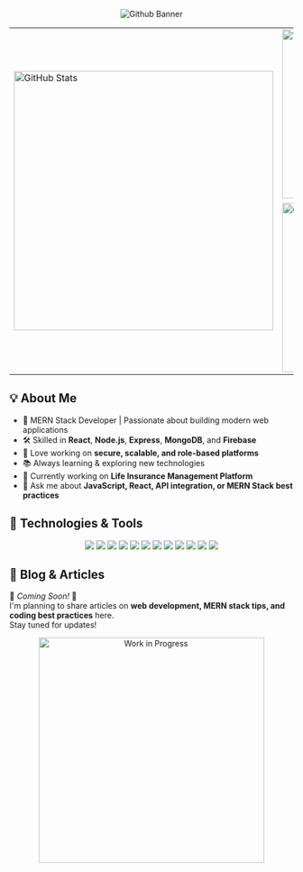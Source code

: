 

<p align="center">
  <img src="./github%20banner%20img.jpg" alt="Github Banner"/>
</p>





<!-- Side-by-side (desktop first), still scales down on narrow screens -->
<table align="center">
  <tr>
    <td>
      <img src="https://github-readme-stats.vercel.app/api?username=masud667&show_icons=true&theme=tokyonight" alt="GitHub Stats" width="460" style="max-width:100%;">
    </td>
    <td>
      <img src="https://github-readme-stats.vercel.app/api/top-langs/?username=masud667&layout=compact&theme=tokyonight" alt="Top Langs" width="300" style="max-width:100%;">
      <br/>
      <img src="https://streak-stats.demolab.com?user=masud667&theme=tokyonight&hide_border=true" alt="GitHub Streak" width="300" style="max-width:100%; margin-top:8px;">
    </td>
  </tr>
</table>





## 💡 About Me

- 🚀 MERN Stack Developer | Passionate about building modern web applications
- 🛠 Skilled in **React**, **Node.js**, **Express**, **MongoDB**, and **Firebase**
- 🎯 Love working on **secure, scalable, and role-based platforms**
- 📚 Always learning & exploring new technologies
- 🌱 Currently working on **Life Insurance Management Platform**  
- 💬 Ask me about **JavaScript, React, API integration, or MERN Stack best practices**





## 🚀 Technologies & Tools

<p align="center">
  <img src="https://img.shields.io/badge/HTML5-E34F26?style=for-the-badge&logo=html5&logoColor=white" />
  <img src="https://img.shields.io/badge/CSS3-1572B6?style=for-the-badge&logo=css3&logoColor=white" />
  <img src="https://img.shields.io/badge/JavaScript-323330?style=for-the-badge&logo=javascript&logoColor=F7DF1E" />
  <img src="https://img.shields.io/badge/React-20232A?style=for-the-badge&logo=react&logoColor=61DAFB" />
  <img src="https://img.shields.io/badge/Node.js-43853D?style=for-the-badge&logo=node.js&logoColor=white" />
  <img src="https://img.shields.io/badge/Express.js-404D59?style=for-the-badge&logo=express&logoColor=white" />
  <img src="https://img.shields.io/badge/MongoDB-4EA94B?style=for-the-badge&logo=mongodb&logoColor=white" />
  <img src="https://img.shields.io/badge/Firebase-FFCA28?style=for-the-badge&logo=firebase&logoColor=black" />
  <img src="https://img.shields.io/badge/Tailwind_CSS-38B2AC?style=for-the-badge&logo=tailwind-css&logoColor=white" />
  <img src="https://img.shields.io/badge/Git-F05032?style=for-the-badge&logo=git&logoColor=white" />
  <img src="https://img.shields.io/badge/GitHub-181717?style=for-the-badge&logo=github&logoColor=white" />
  <img src="https://img.shields.io/badge/VS_Code-007ACC?style=for-the-badge&logo=visual-studio-code&logoColor=white" />
</p>





## 📝 Blog & Articles

🚧 *Coming Soon!* 🚧  
I'm planning to share articles on **web development, MERN stack tips, and coding best practices** here.  
Stay tuned for updates!  

<!-- Example placeholder -->
<p align="center">
  <img src="https://media.giphy.com/media/xT9IgzoKnwFNmISR8I/giphy.gif" width="400" alt="Work in Progress" />
</p>


